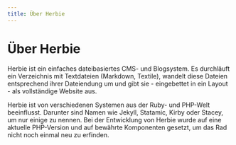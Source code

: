 ```yaml
---
title: Über Herbie
---
```


# Über Herbie

Herbie ist ein einfaches dateibasiertes CMS- und Blogsystem. Es durchläuft ein Verzeichnis mit Textdateien (Markdown, Textile), wandelt diese Dateien entsprechend ihrer Dateiendung um und gibt sie - eingebettet in ein Layout - als vollständige Website aus.

Herbie ist von verschiedenen Systemen aus der Ruby- und PHP-Welt beeinflusst. Darunter sind Namen wie Jekyll, Statamic, Kirby oder Stacey, um nur einige zu nennen. Bei der Entwicklung von Herbie wurde auf eine aktuelle PHP-Version und auf bewährte Komponenten gesetzt, um das Rad nicht noch einmal neu zu erfinden.
